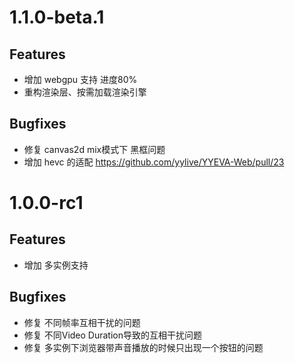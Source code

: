 # 1.1.0-beta.1
## Features
+ 增加 webgpu 支持 进度80%
+ 重构渲染层、按需加载渲染引擎

## Bugfixes 
+ 修复 canvas2d mix模式下 黑框问题 
+ 增加 hevc 的适配 https://github.com/yylive/YYEVA-Web/pull/23


# 1.0.0-rc1
## Features
+ 增加 多实例支持

## Bugfixes 
+ 修复 不同帧率互相干扰的问题 
+ 修复 不同Video Duration导致的互相干扰问题 
+ 修复 多实例下浏览器带声音播放的时候只出现一个按钮的问题